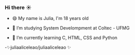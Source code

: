 ### Hi there :sunny:

- 😄 My name is Julia, I'm 18 years old

- 🔭 I’m studying System Develompment at Coltec - UFMG

- 🌱 I’m currently learning C, HTML, CSS and Python


-✨juliaaliceleao/juliaaliceleao ✨
